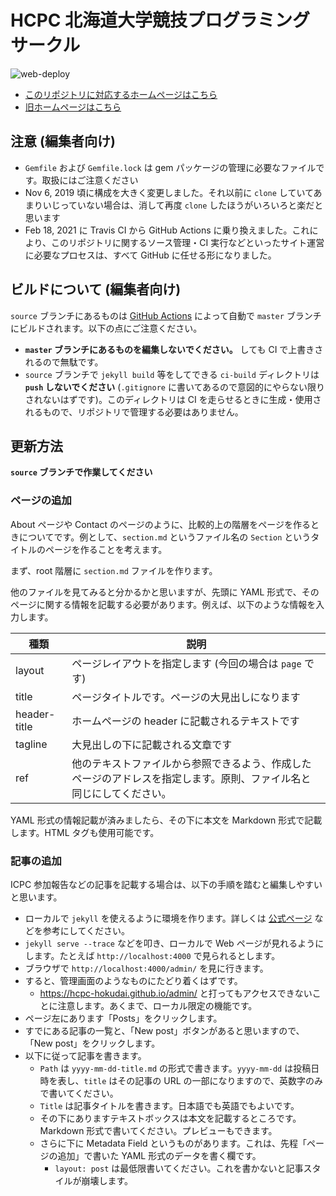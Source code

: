 # HCPC 北海道大学競技プログラミングサークル
![web-deploy](https://github.com/hcpc-hokudai/hcpc-hokudai.github.io/workflows/web-deploy/badge.svg?branch=source)

- [このリポジトリに対応するホームページはこちら](https://hcpc-hokudai.github.io/)
- [旧ホームページはこちら](http://hcpc.web.fc2.com/)

## 注意 (編集者向け)

- `Gemfile` および `Gemfile.lock` は gem パッケージの管理に必要なファイルです。取扱にはご注意ください
- Nov 6, 2019 頃に構成を大きく変更しました。それ以前に `clone` していてあまりいじっていない場合は、消して再度 `clone` したほうがいろいろと楽だと思います
- Feb 18, 2021 に Travis CI から GitHub Actions に乗り換えました。これにより、このリポジトリに関するソース管理・CI 実行などといったサイト運営に必要なプロセスは、すべて GitHub に任せる形になりました。

## ビルドについて (編集者向け)

`source` ブランチにあるものは [GitHub Actions](https://github.co.jp/features/actions) によって自動で `master` ブランチにビルドされます。以下の点にご注意ください。

- **`master` ブランチにあるものを編集しないでください。** しても CI で上書きされるので無駄です。
- `source` ブランチで `jekyll build` 等をしてできる `ci-build` ディレクトリは **`push` しないでください** (`.gitignore` に書いてあるので意図的にやらない限りされないはずです)。このディレクトリは CI を走らせるときに生成・使用されるもので、リポジトリで管理する必要はありません。

## 更新方法

**`source` ブランチで作業してください**

### ページの追加

About ページや Contact のページのように、比較的上の階層をページを作るときについてです。例として、`section.md` というファイル名の `Section` というタイトルのページを作ることを考えます。

まず、root 階層に `section.md` ファイルを作ります。

他のファイルを見てみると分かるかと思いますが、先頭に YAML 形式で、そのページに関する情報を記載する必要があります。例えば、以下のような情報を入力します。

|種類|説明|
|---|---|
|layout|ページレイアウトを指定します (今回の場合は `page` です)|
|title|ページタイトルです。ページの大見出しになります|
|header-title|ホームページの header に記載されるテキストです|
|tagline|大見出しの下に記載される文章です|
|ref|他のテキストファイルから参照できるよう、作成したページのアドレスを指定します。原則、ファイル名と同じにしてください。|

YAML 形式の情報記載が済みましたら、その下に本文を Markdown 形式で記載します。HTML タグも使用可能です。

### 記事の追加

ICPC 参加報告などの記事を記載する場合は、以下の手順を踏むと編集しやすいと思います。

- ローカルで `jekyll` を使えるように環境を作ります。詳しくは [公式ページ](http://jekyllrb-ja.github.io/) などを参考にしてください。
- `jekyll serve --trace` などを叩き、ローカルで Web ページが見れるようにします。たとえば `http://localhost:4000` で見られるとします。
- ブラウザで `http://localhost:4000/admin/` を見に行きます。
- すると、管理画面のようなものにたどり着くはずです。
    - https://hcpc-hokudai.github.io/admin/ と打ってもアクセスできないことに注意します。あくまで、ローカル限定の機能です。
- ページ左にあります「Posts」をクリックします。
- すでにある記事の一覧と、「New post」ボタンがあると思いますので、「New post」をクリックします。
- 以下に従って記事を書きます。
    - `Path` は `yyyy-mm-dd-title.md` の形式で書きます。`yyyy-mm-dd` は投稿日時を表し、`title` はその記事の URL の一部になりますので、英数字のみで書いてください。
    - `Title` は記事タイトルを書きます。日本語でも英語でもよいです。
    - その下にありますテキストボックスは本文を記載するところです。Markdown 形式で書いてください。プレビューもできます。
    - さらに下に Metadata Field というものがあります。これは、先程「ページの追加」で書いた YAML 形式のデータを書く欄です。
        - `layout: post` は最低限書いてください。これを書かないと記事スタイルが崩壊します。
